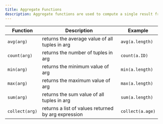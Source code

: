 ```yaml
---
title: Aggregate Functions
description: Aggregate functions are used to compute a single result from a set of input values.
---
```


<div class="scroll-table">

| Function | Description | Example |
| ----------- | ----------- |  ----------- |
| `avg(arg)` | returns the average value of all tuples in arg | `avg(a.length)` |
| `count(arg)` | returns the number of tuples in arg | `count(a.ID)` |
| `min(arg)` | returns the minimum value of arg | `min(a.length)` |
| `max(arg)` | returns the maximum value of arg | `max(a.length)` |
| `sum(arg)` | returns the sum value of all tuples in arg | `sum(a.length)` |
| `collect(arg)` | returns a list of values returned by arg expression | `collect(a.age)` |

</div>